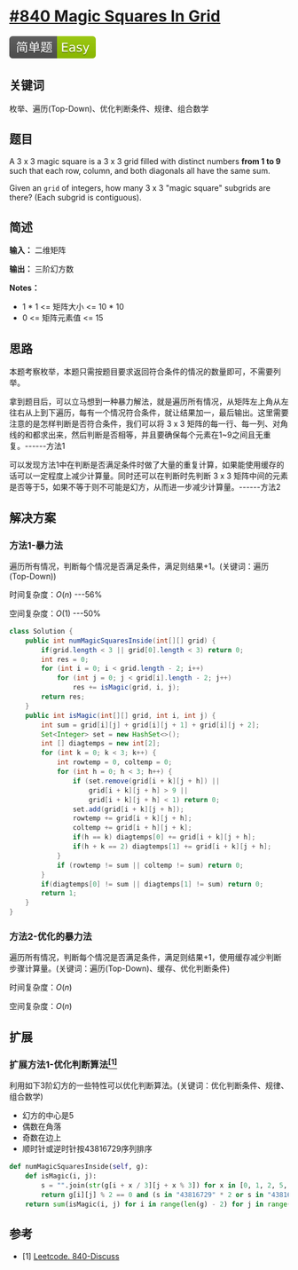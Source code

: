 # [#840 Magic Squares In Grid](https://leetcode.com/problems/magic-squares-in-grid/)

![Easy](/figures/Easy.svg)

## 关键词

枚举、遍历(Top-Down)、优化判断条件、规律、组合数学

## 题目

A 3 x 3 magic square is a 3 x 3 grid filled with distinct numbers **from 1 to 9** such that each row, column, and both diagonals all have the same sum.

Given an `grid` of integers, how many 3 x 3 "magic square" subgrids are there?  (Each subgrid is contiguous).

## 简述

**输入：** 二维矩阵

**输出：** 三阶幻方数

**Notes：**

+ 1 \* 1 <= 矩阵大小 <= 10 \* 10
+ 0 <= 矩阵元素值 <= 15

## 思路

本题考察枚举，本题只需按题目要求返回符合条件的情况的数量即可，不需要列举。

拿到题目后，可以立马想到一种暴力解法，就是遍历所有情况，从矩阵左上角从左往右从上到下遍历，每有一个情况符合条件，就让结果加一，最后输出。这里需要注意的是怎样判断是否符合条件，我们可以将 3 x 3 矩阵的每一行、每一列、对角线的和都求出来，然后判断是否相等，并且要确保每个元素在1~9之间且无重复。------方法1

可以发现方法1中在判断是否满足条件时做了大量的重复计算，如果能使用缓存的话可以一定程度上减少计算量。同时还可以在判断时先判断 3 x 3 矩阵中间的元素是否等于5，如果不等于则不可能是幻方，从而进一步减少计算量。------方法2

## 解决方案

### 方法1-暴力法

遍历所有情况，判断每个情况是否满足条件，满足则结果+1。(关键词：遍历(Top-Down))

时间复杂度：$O(n)$ ---56%

空间复杂度：$O(1)$ ---50%

``` java
class Solution {
    public int numMagicSquaresInside(int[][] grid) {
        if(grid.length < 3 || grid[0].length < 3) return 0;
        int res = 0;
        for (int i = 0; i < grid.length - 2; i++)
            for (int j = 0; j < grid[i].length - 2; j++)
                res += isMagic(grid, i, j);
        return res;
    }
    public int isMagic(int[][] grid, int i, int j) {
        int sum = grid[i][j] + grid[i][j + 1] + grid[i][j + 2];
        Set<Integer> set = new HashSet<>();
        int [] diagtemps = new int[2];
        for (int k = 0; k < 3; k++) {
            int rowtemp = 0, coltemp = 0;
            for (int h = 0; h < 3; h++) {
                if (set.remove(grid[i + k][j + h]) ||
                    grid[i + k][j + h] > 9 ||
                    grid[i + k][j + h] < 1) return 0;
                set.add(grid[i + k][j + h]);
                rowtemp += grid[i + k][j + h];
                coltemp += grid[i + h][j + k];
                if(h == k) diagtemps[0] += grid[i + k][j + h];
                if(h + k == 2) diagtemps[1] += grid[i + k][j + h];
            }
            if (rowtemp != sum || coltemp != sum) return 0;
        }
        if(diagtemps[0] != sum || diagtemps[1] != sum) return 0;
        return 1;
    }
}
```

### 方法2-优化的暴力法

遍历所有情况，判断每个情况是否满足条件，满足则结果+1，使用缓存减少判断步骤计算量。(关键词：遍历(Top-Down)、缓存、优化判断条件)

时间复杂度：$O(n)$

空间复杂度：$O(n)$

## 扩展

### 扩展方法1-优化判断算法[$^{[1]}$](#refer-anchor-1)

利用如下3阶幻方的一些特性可以优化判断算法。(关键词：优化判断条件、规律、组合数学)

+ 幻方的中心是5
+ 偶数在角落
+ 奇数在边上
+ 顺时针或逆时针按43816729序列排序

``` python
def numMagicSquaresInside(self, g):
    def isMagic(i, j):
        s = "".join(str(g[i + x / 3][j + x % 3]) for x in [0, 1, 2, 5, 8, 7, 6, 3])
        return g[i][j] % 2 == 0 and (s in "43816729" * 2 or s in "43816729"[::-1] * 2)
    return sum(isMagic(i, j) for i in range(len(g) - 2) for j in range(len(g[0]) - 2) if g[i + 1][j + 1] == 5)
```

## 参考

<div id="refer-anchor-1"></div>

+ [1] [Leetcode. 840-Discuss](https://leetcode.com/problems/magic-squares-in-grid/discuss/133874/Python-5-and-43816729)
